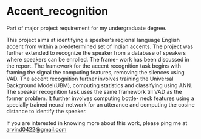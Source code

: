 # Accent_recognition

Part of major project requirement for my undergraduate degree.

This project aims at identifying a speaker's regional language English accent from within
a predetermined set of Indian accents. The project was further extended to recognize
the speaker from a database of speakers where speakers can be enrolled. The frame-
work has been discussed in the report. The framework for the accent recognition task
begins with framing the signal the computing features, removing the silences using VAD.
The accent recognition further involves training the Universal Background Model(UBM),
computing statistics and classifying using ANN. The speaker recognition task uses the
same framework till VAD as the former problem. It further involves computing bottle-
neck features using a specially trained neural network for an utterance and computing
the cosine distance to identify the speaker.


If you are interested in knowing more about this work, please ping me at arvind0422@gmail.com
